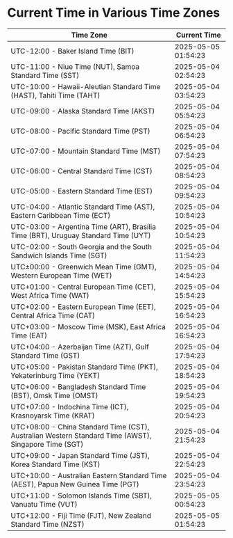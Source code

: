# Current Time in Various Time Zones

| Time Zone | Current Time |
|-----------|--------------|
| UTC-12:00 - Baker Island Time (BIT) | 2025-05-05 01:54:23 |
| UTC-11:00 - Niue Time (NUT), Samoa Standard Time (SST) | 2025-05-04 02:54:23 |
| UTC-10:00 - Hawaii-Aleutian Standard Time (HAST), Tahiti Time (TAHT) | 2025-05-04 03:54:23 |
| UTC-09:00 - Alaska Standard Time (AKST) | 2025-05-04 05:54:23 |
| UTC-08:00 - Pacific Standard Time (PST) | 2025-05-04 06:54:23 |
| UTC-07:00 - Mountain Standard Time (MST) | 2025-05-04 07:54:23 |
| UTC-06:00 - Central Standard Time (CST) | 2025-05-04 08:54:23 |
| UTC-05:00 - Eastern Standard Time (EST) | 2025-05-04 09:54:23 |
| UTC-04:00 - Atlantic Standard Time (AST), Eastern Caribbean Time (ECT) | 2025-05-04 10:54:23 |
| UTC-03:00 - Argentina Time (ART), Brasília Time (BRT), Uruguay Standard Time (UYT) | 2025-05-04 10:54:23 |
| UTC-02:00 - South Georgia and the South Sandwich Islands Time (SGT) | 2025-05-04 11:54:23 |
| UTC±00:00 - Greenwich Mean Time (GMT), Western European Time (WET) | 2025-05-04 14:54:23 |
| UTC+01:00 - Central European Time (CET), West Africa Time (WAT) | 2025-05-04 15:54:23 |
| UTC+02:00 - Eastern European Time (EET), Central Africa Time (CAT) | 2025-05-04 16:54:23 |
| UTC+03:00 - Moscow Time (MSK), East Africa Time (EAT) | 2025-05-04 16:54:23 |
| UTC+04:00 - Azerbaijan Time (AZT), Gulf Standard Time (GST) | 2025-05-04 17:54:23 |
| UTC+05:00 - Pakistan Standard Time (PKT), Yekaterinburg Time (YEKT) | 2025-05-04 18:54:23 |
| UTC+06:00 - Bangladesh Standard Time (BST), Omsk Time (OMST) | 2025-05-04 19:54:23 |
| UTC+07:00 - Indochina Time (ICT), Krasnoyarsk Time (KRAT) | 2025-05-04 20:54:23 |
| UTC+08:00 - China Standard Time (CST), Australian Western Standard Time (AWST), Singapore Time (SGT) | 2025-05-04 21:54:23 |
| UTC+09:00 - Japan Standard Time (JST), Korea Standard Time (KST) | 2025-05-04 22:54:23 |
| UTC+10:00 - Australian Eastern Standard Time (AEST), Papua New Guinea Time (PGT) | 2025-05-04 23:54:23 |
| UTC+11:00 - Solomon Islands Time (SBT), Vanuatu Time (VUT) | 2025-05-05 00:54:23 |
| UTC+12:00 - Fiji Time (FJT), New Zealand Standard Time (NZST) | 2025-05-05 01:54:23 |
